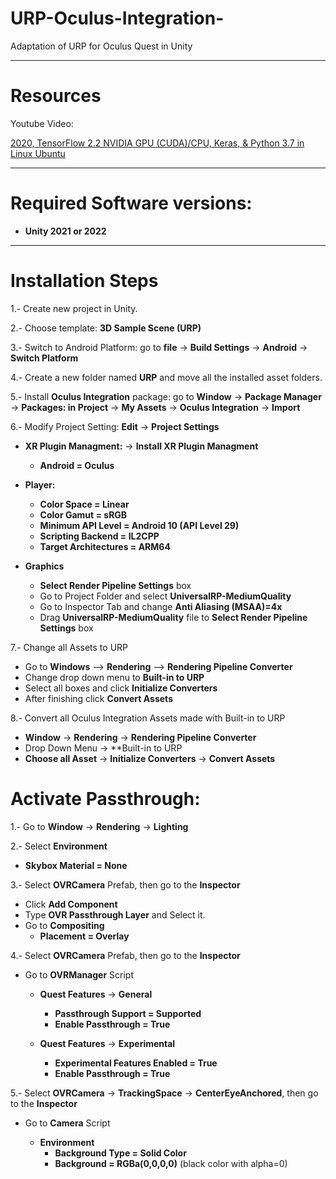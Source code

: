 # URP-Oculus-Integration-
Adaptation of URP for Oculus Quest in Unity

---

# Resources

Youtube Video:

[2020, TensorFlow 2.2 NVIDIA GPU (CUDA)/CPU, Keras, & Python 3.7 in Linux Ubuntu](https://www.youtube.com/watch?v=dj-Jntz-74g&t=357s)

---

# Required Software versions:

+ **Unity 2021 or 2022**

---

# Installation Steps

1.- Create new project in Unity. 

2.- Choose template: **3D Sample Scene (URP)**

3.- Switch to Android Platform: go to **file** -> **Build Settings** -> **Android** -> **Switch Platform**

4.- Create a new folder named **URP** and move all the installed asset folders.

5.- Install **Oculus Integration** package: go to **Window** -> **Package Manager** -> **Packages: in Project** -> **My Assets** -> **Oculus Integration** -> **Import**

6.- Modify Project Setting: **Edit** -> **Project Settings**

+ **XR Plugin Managment:** -> **Install XR Plugin Managment**
  +  **Android = Oculus**

+ **Player:**
  +  **Color Space = Linear**
  +  **Color Gamut = sRGB**
  +  **Minimum API Level = Android 10 (API Level 29)**
  +  **Scripting Backend = IL2CPP**
  +  **Target Architectures = ARM64**

+ **Graphics**
  + **Select Render Pipeline Settings** box
  + Go to Project Folder and select **UniversalRP-MediumQuality**
  + Go to Inspector Tab and change **Anti Aliasing (MSAA)=4x**
  + Drag **UniversalRP-MediumQuality** file to **Select Render Pipeline Settings** box

 7.- Change all Assets to URP
   +  Go to **Windows** --> **Rendering** --> **Rendering Pipeline Converter**
   +  Change drop down menu to **Built-in to URP**
   +  Select all boxes and click **Initialize Converters**
   +  After finishing click **Convert Assets**

8.- Convert all Oculus Integration Assets made with Built-in to URP

+ **Window** -> **Rendering** -> **Rendering Pipeline Converter**
+ Drop Down Menu -> **Built-in to URP
+ **Choose all Asset** -> **Initialize Converters** -> **Convert Assets**







# Activate Passthrough:

1.- Go to **Window** -> **Rendering** -> **Lighting**

2.- Select **Environment**

+ **Skybox Material = None**

3.- Select **OVRCamera** Prefab, then go to the **Inspector**

+ Click **Add Component**
+ Type **OVR Passthrough Layer** and Select it.
+ Go to **Compositing**
    + **Placement = Overlay**

4.- Select **OVRCamera** Prefab, then go to the **Inspector**

+ Go to **OVRManager** Script

  + **Quest Features** -> **General**

      + **Passthrough Support = Supported**
      + **Enable Passthrough = True**
 
  + **Quest Features** -> **Experimental**

      + **Experimental Features Enabled = True**
      + **Enable Passthrough = True**

5.- Select **OVRCamera** ->  **TrackingSpace** -> **CenterEyeAnchored**, then go to the **Inspector**

+ Go to **Camera** Script

  + **Environment**
    + **Background Type = Solid Color**
    + **Background = RGBa(0,0,0,0)** (black color with alpha=0)



























